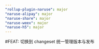 ```yaml
---
"rollup-plugin-naruse": major
"naruse-alipay": major
"naruse-share": major
"naruse-weex": major
"naruse-h5": major
---
```


#FEAT: 切换到 changeset 统一管理版本与发布
